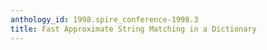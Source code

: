 ```yaml
---
anthology_id: 1998.spire_conference-1998.3
title: Fast Approximate String Matching in a Dictionary
---
```

